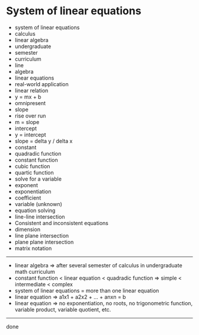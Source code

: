 ﻿# System of linear equations

- system of linear equations
- calculus
- linear algebra
- undergraduate
- semester
- curriculum
- line
- algebra
- linear equations
- real-world application
- linear relation
- y = mx + b
- omnipresent
- slope
- rise over run
- m = slope
- intercept
- y = intercept
- slope = delta y / delta x
- constant
- quadradic function
- constant function
- cubic function
- quartic function
- solve for a variable
- exponent
- exponentiation
- coefficient
- variable (unknown)
- equation solving
- line-line intersection
- Consistent and inconsistent equations
- dimension
- line plane intersection
- plane plane intersection
- matrix notation

***

- linear algebra => after several semester of calculus in undergraduate math curriculum
- constant function < linear equation < quadradic function => simple < intermediate < complex
- system of linear equations = more than one linear equation
- linear equation => a1x1 + a2x2 + ... + anxn = b
- linear equation => no exponentiation, no roots, no trigonometric function, variable product, variable quotient, etc.

***

done